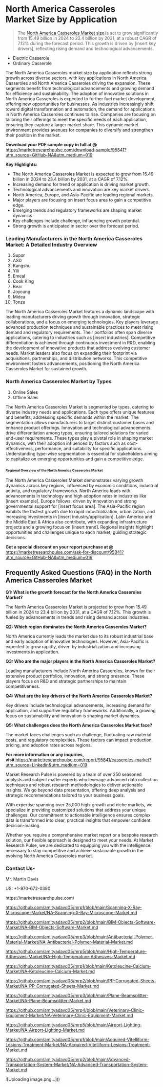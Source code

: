 <h1>North America Casseroles Market&nbsp;Size by Application</h1><blockquote><p>The <a href="https://marketresearchpulse.com/download-sample/95841?utm_source=GitHub-NA&amp;utm_medium=019">North America Casseroles Market size</a> is set to grow significantly from 15.49 billion in 2024 to 23.4 billion by 2031, at a robust CAGR of 7.12% during the forecast period. This growth is driven by [insert key drivers], reflecting rising demand and technological advancements.</p></blockquote><ul><li>Electric Casserole<li> Ordinary Casserole</li></ul><p>The North America Casseroles market size by application reflects strong growth across diverse sectors, with key applications in North America Casseroles and North America Casseroles driving the expansion. These segments benefit from technological advancements and growing demand for efficiency and sustainability. The adoption of innovative solutions in North America Casseroles is expected to further fuel market development, offering new opportunities for businesses. As industries increasingly shift toward digital transformation and automation, the demand for applications in North America Casseroles continues to rise. Companies are focusing on tailoring their offerings to meet the specific needs of each application, ensuring they capture a larger market share. This dynamic market environment provides avenues for companies to diversify and strengthen their position in the market.</p><p><strong>Download your PDF sample copy in full at @ </strong><a href="https://marketresearchpulse.com/download-sample/95841?utm_source=GitHub-NA&amp;utm_medium=019">https://marketresearchpulse.com/download-sample/95841?utm_source=GitHub-NA&amp;utm_medium=019</a></p><p><strong>Key Highlights: </strong></p><ul><li>The North America Casseroles Market is expected to grow from 15.49 billion in 2024 to 23.4 billion by 2031, at a CAGR of 7.12%.</li><li>Increasing demand for trend or application is driving market growth.</li><li>Technological advancements and innovation are key market drivers.</li><li>North America, Europe, and Asia-Pacific are leading regional markets.</li><li>Major players are focusing on insert focus area to gain a competitive edge.</li><li>Emerging trends and regulatory frameworks are shaping market dynamics.</li><li>Key challenges include challenge, influencing growth potential.</li><li>Strong growth is anticipated in sector over the forecast period.</li></ul><h3>Leading Manufacturers in the North America Casseroles Market: A Detailed Industry Overview</h3><ol><li>Supor</li><li>ASD</li><li>Kangshu</li><li>Yili</li><li>Emeal</li><li>Cook King</li><li>Bear</li><li>Joyoung</li><li>Midea</li><li>Tonze</li></ol><div class="flex max-w-full flex-col flex-grow"><div class="min-h-8 text-message flex w-full flex-col items-end gap-2 whitespace-normal break-words [.text-message+&amp;]:mt-5" dir="auto" data-message-author-role="assistant" data-message-id="fd8432e4-4910-450d-b182-61b7bfb0a01f" data-message-model-slug="gpt-4o"><div class="flex w-full flex-col gap-1 empty:hidden first:pt-[3px]"><div class="markdown prose w-full break-words dark:prose-invert light"><p>The North America Casseroles Market features a dynamic landscape with leading manufacturers driving growth through innovation, strategic collaborations, and a focus on emerging technologies. Key players leverage advanced production techniques and sustainable practices to meet rising demand and regulatory requirements. Their portfolios often span diverse applications, catering to industries such as [insert industries]. Competitive differentiation is achieved through continuous investment in R&amp;D, enabling the development of innovative products that address evolving customer needs. Market leaders also focus on expanding their footprint via acquisitions, partnerships, and distribution networks. This competitive environment fosters advancements, positioning the North America Casseroles Market for sustained growth.</p></div></div></div></div><h3>North America Casseroles Market by Types</h3><ol><li>Online Sales<li> Offline Sales</li></ol><div class="flex max-w-full flex-col flex-grow"><div class="min-h-8 text-message flex w-full flex-col items-end gap-2 whitespace-normal break-words [.text-message+&amp;]:mt-5" dir="auto" data-message-author-role="assistant" data-message-id="084470be-0bb7-4664-bddf-5156b4f41249" data-message-model-slug="gpt-4o-mini"><div class="flex w-full flex-col gap-1 empty:hidden first:pt-[3px]"><div class="markdown prose w-full break-words dark:prose-invert light"><p>The North America Casseroles Market is segmented by types, catering to diverse industry needs and applications. Each type offers unique features and benefits, addressing specific demands within the market. The segmentation allows manufacturers to target distinct customer bases and enhance product offerings. Innovation and technological advancements drive differentiation among types, ensuring tailored solutions for varied end-user requirements. These types play a pivotal role in shaping market dynamics, with their adoption influenced by factors such as cost-effectiveness, performance, and suitability for specific applications. Understanding type-wise segmentation is essential for stakeholders aiming to capitalize on emerging opportunities and gain a competitive edge.</p></div></div></div></div><h3><span style="font-size: 11px;">Regional Overview of the North America Casseroles Market</span></h3><div class="flex max-w-full flex-col flex-grow"><div class="min-h-8 text-message flex w-full flex-col items-end gap-2 whitespace-normal break-words [.text-message+&amp;]:mt-5" dir="auto" data-message-author-role="assistant" data-message-id="e9038762-ce64-4e30-91c9-9bd413514231" data-message-model-slug="gpt-4o-mini"><div class="flex w-full flex-col gap-1 empty:hidden first:pt-[3px]"><div class="markdown prose w-full break-words dark:prose-invert light"><p>The North America Casseroles Market demonstrates varying growth dynamics across key regions, influenced by economic conditions, industrial activity, and regulatory frameworks. North America leads with advancements in technology and high adoption rates in industries like [insert example]. Europe follows, driven by innovation and strong governmental support for [insert focus area]. The Asia-Pacific region exhibits the fastest growth due to rapid industrialization, urbanization, and increasing investments in [insert industry/application]. Latin America and the Middle East &amp; Africa also contribute, with expanding infrastructure projects and a growing focus on [insert trend]. Regional insights highlight opportunities and challenges unique to each market, guiding strategic decisions.</p></div></div></div></div><p><strong>Get a special discount on your report purchase at @ </strong><a href="https://marketresearchpulse.com/ask-for-discount/95841?utm_source=GitHub-NA&amp;utm_medium=019">https://marketresearchpulse.com/ask-for-discount/95841?utm_source=GitHub-NA&amp;utm_medium=019</a></p><h2>Frequently Asked Questions (FAQ) in the North America Casseroles Market</h2><p><strong>Q1: What is the growth forecast for the North America Casseroles Market?</strong></p><p>The North America Casseroles Market is projected to grow from 15.49 billion in 2024 to 23.4 billion by 2031, at a CAGR of 7.12%. This growth is fueled by advancements in trends and rising demand across industries.</p><p><strong>Q2: Which region dominates the North America Casseroles Market?</strong></p><p>North America currently leads the market due to its robust industrial base and early adoption of innovative technologies. However, Asia-Pacific is expected to grow rapidly, driven by industrialization and increasing investments in application.</p><p><strong>Q3: Who are the major players in the North America Casseroles Market?</strong></p><p>Leading manufacturers include North America Casseroles, known for their extensive product portfolios, innovation, and strong presence. These players focus on R&amp;D and strategic partnerships to maintain competitiveness.</p><p><strong>Q4: What are the key drivers of the North America Casseroles Market?</strong></p><p>Key drivers include technological advancements, increasing demand for application, and supportive regulatory frameworks. Additionally, a growing focus on sustainability and innovation is shaping market dynamics.</p><p><strong>Q5: What challenges does the North America Casseroles Market face?</strong></p><p>The market faces challenges such as challenge, fluctuating raw material costs, and regulatory complexities. These factors can impact production, pricing, and adoption rates across regions.</p><p><strong>For more information or any inquiries, visit&nbsp;</strong><a href="https://marketresearchpulse.com/report/95841/casseroles-market?utm_source=Linkedin&utm_medium=019">https://marketresearchpulse.com/report/95841/casseroles-market?utm_source=Linkedin&utm_medium=019</a></p><p>Market Research Pulse is powered by a team of over 250 seasoned analysts and subject matter experts who leverage advanced data collection techniques and robust research methodologies to deliver actionable insights. We go beyond data presentation, offering deep analysis and strategic recommendations tailored to your business goals.</p><p>With expertise spanning over 25,000 high-growth and niche markets, we specialize in providing customized solutions that address your unique challenges. Our commitment to actionable intelligence ensures complex data is transformed into clear, practical insights that empower confident decision-making.</p><p>Whether you require a comprehensive market report or a bespoke research solution, our flexible approach is designed to meet your needs. At Market Research Pulse, we are dedicated to equipping you with the intelligence necessary to stay competitive and achieve sustainable growth in the evolving North America Casseroles market.</p><h3><strong>Contact Us-</strong></h3><p>Mr. Martin Davis</p><p>US: +1-970-672-0390</p><p>https://marketresearchpulse.com/</p><p><a href="https://github.com/amityadavd05/mrp1/blob/main/Scanning-X-Ray-Microscope-Market/NA-Scanning-X-Ray-Microscope-Market.md">https://github.com/amityadavd05/mrp1/blob/main/Scanning-X-Ray-Microscope-Market/NA-Scanning-X-Ray-Microscope-Market.md</a></p><p><a href="https://github.com/amityadavd05/mrp2/blob/main/BIM-Objects-Software-Market/NA-BIM-Objects-Software-Market.md">https://github.com/amityadavd05/mrp2/blob/main/BIM-Objects-Software-Market/NA-BIM-Objects-Software-Market.md</a></p><p><a href="https://github.com/amityadavd05/mrp3/blob/main/Antibacterial-Polymer-Material-Market/NA-Antibacterial-Polymer-Material-Market.md">https://github.com/amityadavd05/mrp3/blob/main/Antibacterial-Polymer-Material-Market/NA-Antibacterial-Polymer-Material-Market.md</a></p><p><a href="https://github.com/amityadavd05/mrp5/blob/main/High-Temperature-Adhesives-Market/NA-High-Temperature-Adhesives-Market.md">https://github.com/amityadavd05/mrp5/blob/main/High-Temperature-Adhesives-Market/NA-High-Temperature-Adhesives-Market.md</a></p><p><a href="https://github.com/amityadavd05/mrp1/blob/main/Ketoleucine-Calcium-Market/NA-Ketoleucine-Calcium-Market.md">https://github.com/amityadavd05/mrp1/blob/main/Ketoleucine-Calcium-Market/NA-Ketoleucine-Calcium-Market.md</a></p><p><a href="https://github.com/amityadavd05/mrp2/blob/main/PP-Corrugated-Sheets-Market/NA-PP-Corrugated-Sheets-Market.md">https://github.com/amityadavd05/mrp2/blob/main/PP-Corrugated-Sheets-Market/NA-PP-Corrugated-Sheets-Market.md</a></p><p><a href="https://github.com/amityadavd05/mrp3/blob/main/Plane-Beamsplitter-Market/NA-Plane-Beamsplitter-Market.md">https://github.com/amityadavd05/mrp3/blob/main/Plane-Beamsplitter-Market/NA-Plane-Beamsplitter-Market.md</a></p><p><a href="https://github.com/amityadavd05/mrp4/blob/main/Veterinary-Clinic-Equipment-Market/NA-Veterinary-Clinic-Equipment-Market.md">https://github.com/amityadavd05/mrp4/blob/main/Veterinary-Clinic-Equipment-Market/NA-Veterinary-Clinic-Equipment-Market.md</a></p><p><a href="https://github.com/amityadavd05/mrp5/blob/main/Airport-Lighting-Market/NA-Airport-Lighting-Market.md">https://github.com/amityadavd05/mrp5/blob/main/Airport-Lighting-Market/NA-Airport-Lighting-Market.md</a></p><p><a href="https://github.com/amityadavd05/mrp1/blob/main/Acquired-Vitelliform-Lesions-Treatment-Market/NA-Acquired-Vitelliform-Lesions-Treatment-Market.md">https://github.com/amityadavd05/mrp1/blob/main/Acquired-Vitelliform-Lesions-Treatment-Market/NA-Acquired-Vitelliform-Lesions-Treatment-Market.md</a></p><p><a href="https://github.com/amityadavd05/mrp2/blob/main/Advanced-Transportation-System-Market/NA-Advanced-Transportation-System-Market.md">https://github.com/amityadavd05/mrp2/blob/main/Advanced-Transportation-System-Market/NA-Advanced-Transportation-System-Market.md</a></p>
![Uploading image.png…]()
